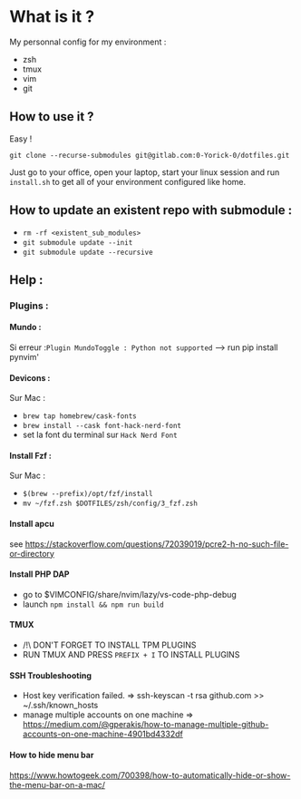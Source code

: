 # What is it ?

My personnal config for my environment :

- zsh
- tmux
- vim
- git

## How to use it ?

Easy !

`git clone --recurse-submodules git@gitlab.com:0-Yorick-0/dotfiles.git`

Just go to your office, open your laptop, start your linux session and run `install.sh` to get all of your environment configured like home.

## How to update an existent repo with submodule :

- `rm -rf <existent_sub_modules>`
- `git submodule update --init`
- `git submodule update --recursive`

## Help :

### Plugins :

#### Mundo :

Si erreur :`Plugin MundoToggle : Python not supported`
--> run pip install pynvim'

#### Devicons :

Sur Mac :

- `brew tap homebrew/cask-fonts`
- `brew install --cask font-hack-nerd-font`
- set la font du terminal sur `Hack Nerd Font`

#### Install Fzf :

Sur Mac :

- `$(brew --prefix)/opt/fzf/install`
- `mv ~/fzf.zsh $DOTFILES/zsh/config/3_fzf.zsh`

#### Install apcu

see https://stackoverflow.com/questions/72039019/pcre2-h-no-such-file-or-directory

#### Install PHP DAP
* go to $VIMCONFIG/share/nvim/lazy/vs-code-php-debug
* launch `npm install && npm run build`

#### TMUX

* /!\ DON'T FORGET TO INSTALL TPM PLUGINS
* RUN TMUX AND PRESS `PREFIX + I` TO INSTALL PLUGINS

#### SSH Troubleshooting

* Host key verification failed.
=> ssh-keyscan -t rsa github.com >> ~/.ssh/known_hosts
* manage multiple accounts on one machine
=> https://medium.com/@gperakis/how-to-manage-multiple-github-accounts-on-one-machine-4901bd4332df

#### How to hide menu bar
https://www.howtogeek.com/700398/how-to-automatically-hide-or-show-the-menu-bar-on-a-mac/
